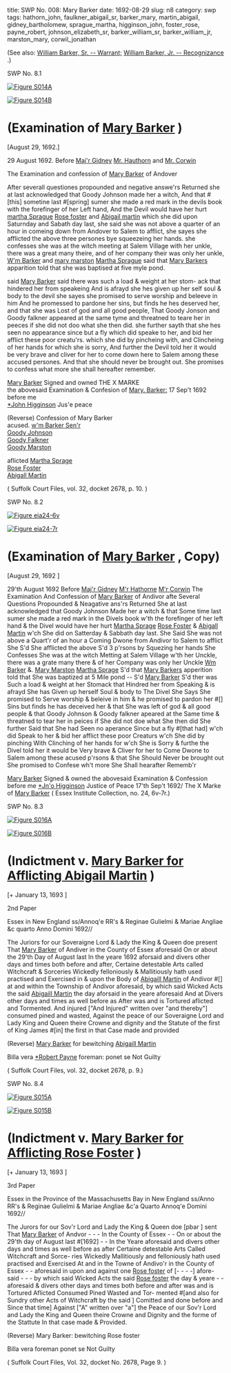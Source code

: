 title: SWP No. 008: Mary Barker
date: 1692-08-29
slug: n8
category: swp
tags: hathorn_john, faulkner_abigail_sr, barker_mary, martin_abigail, gidney_bartholomew, sprague_martha, higginson_john, foster_rose, payne_robert, johnson_elizabeth_sr, barker_william_sr, barker_william_jr, marston_mary, corwil_jonathan




(See also: [William Barker, Sr. -- Warrant;](/n9.html#n9.2) [William Barker, Jr. -- Recognizance](/n10.html) .)

<div markdown class="doc" id="n8.1">

<div class="doc_id">SWP No. 8.1</div>

<span markdown class="figure">[![Figure S014A](archives/Suffolk/small/S014A.jpg)](archives/Suffolk/large/S014A.jpg)</span>

<span markdown class="figure">[![Figure S014B](archives/Suffolk/small/S014B.jpg)](archives/Suffolk/large/S014B.jpg)</span>


# (Examination of [Mary Barker](/tag/barker_mary.html) )

[August 29, 1692.]

29 August 1692.  Before [Maj'r Gidney](/tag/gidney_bartholomew.html) [Mr. Hauthorn](/tag/hathorn_john.html) and [Mr. Corwin](/tag/corwil_jonathan.html)

The Examination and confession of [Mary Barker](/tag/barker_mary.html) of Andover

After severall questiones propounded and negative answe'rs Returned  she at last acknowledged that Goody Johnson made her a witch, And  that #[this] sometine last #[spring] sumer she made a red mark in the devils  book with the forefinger of her Left hand, And the Devil would have her hurt  [martha Sprague](/tag/sprague_martha.html) [Rose foster](/tag/foster_rose.html) and [Abigail martin](/tag/martin_abigail.html) which she did upon  Saturnday and Sabath day last, she said she was not above a quarter of  an hour in comeing down from Andover to Salem to afflict, she  sayes she afflicted the above three persones bye squeezeing her hands.  she confesses she was at the witch meeting at Salem Village with her  unkle, there was a great many theire, and of her company their was  only her unkle, [W'm Barker](/tag/barker_william_sr.html) and [mary marston](/tag/marston_mary.html) [Martha Sprague](/tag/sprague_martha.html) said  that [Mary Barkers](/tag/barker_mary.html) apparition told that she was baptised at five myle  pond.

said [Mary Barker](/tag/barker_mary.html) said there was such a load & weight at her stom-  ack that hindered her from speakeing And is afrayd she hes given up  her self soul & body to the devil she sayes she promised to serve  worship and beleeve in him And he promessed to pardone her sins,  but finds he hes deserved her, and that she was Lost of god and  all good people, That Goody Jonson and Goody falkner appeared  at the same tyme and threatned to teare her in peeces if she did  not doo what she then did. she further sayth that she hes seen no  appearance since but a fly which did speake to her, and bid her  afflict these poor creatu'rs. which she did by pincheing with, and  Clincheing of her hands for which she is sorry, And further the Devil   told her it would be very brave and cliver for her to come down  here to Salem among these accused persones. And that she should  never be brought out. She promises to confess what more she shall  hereafter remember.

[Mary Barker](/tag/barker_mary.html) Signed and owned         THE X  MARKE   
 the abovesaid Examination & Confesion                         of [Mary. Barker:](/tag/barker_mary.html)
17 Sep't 1692 before me  
[*John Higginson](/tag/higginson_john.html) Jus'e peace 
                                                                  

(Reverse) Confession of Mary Barker  
acused. 
[w'm Barker Sen'r](/tag/barker_william_sr.html)  
[Goody Johnson](/tag/johnson_elizabeth_sr.html)  
[Goody Falkner](/tag/faulkner_abigail_sr.html)  
[Goody Marston](/tag/marston_mary.html)   

aflicted 
[Martha Sprage](/tag/sprague_martha.html)  
[Rose Foster](/tag/foster_rose.html)  
[Abigall Martin](/tag/martin_abigail.html)  

( Suffolk Court Files, vol. 32, docket 2678, p. 10. )

</div>



<div markdown class="doc" id="n8.2">

<div class="doc_id">SWP No. 8.2</div>


<span markdown class="figure">[![Figure eia24-6v](archives/essex/eia/gifs/eia24-6v.gif)](archives/essex/eia/large/eia24-6v.jpg)</span>

<span markdown class="figure">[![Figure eia24-7r](archives/essex/eia/gifs/eia24-7r.gif)](archives/essex/eia/large/eia24-7r.jpg)</span>

# (Examination of [Mary Barker](/tag/barker_mary.html) , Copy)

[August 29, 1692 ]

 29'th August 1692  Before [Maj'r Gidney](/tag/gidney_bartholomew.html) [M'r Hathorne](/tag/hathorn_john.html) [M'r Corwin](/tag/corwil_jonathan.html)  The Examination And Confession of [Mary Barker](/tag/barker_mary.html) of Andivor   afte Several Questions Propounded & Neagative ans'rs  Returned She at last acknowledged that Goody Johnson Made her  a witch & that Some time last sumer she made a red mark in the  Divels book w'th the forefinger of her left hand & the Divel would  have her hurt [Martha Sprage](/tag/sprague_martha.html) [Rose Foster](/tag/foster_rose.html) & [Abigall Martin](/tag/martin_abigail.html) w'ch  She did on Satterday & Sabbath day last. She Said She was not above  a Quart'r of an hour a Coming Dwone from Andivor to Salem to  afflict She S'd She afflicted the above S'd 3 p'rsons by Squezing her  hands She Confesses She was at the witch Metting at Salem Village  w'th her Unckle, there was a grate many there & of her Company was  only her Unckle [Wm Barker](/tag/barker_william_sr.html) &. [Mary Marston](/tag/marston_mary.html) [Martha Sprage](/tag/sprague_martha.html) S'd  that [Mary Barkers](/tag/barker_mary.html) apperition told that She was baptized at 5 Mile  pond -- S'd [Mary Barker](/tag/barker_mary.html) S'd ther was Such a load & weight at her  Stomack that Hindred her from Speaking & is afrayd She has Given  up herself Soul & body to The Divel She Says She promised to Serve  worship & beleive in him & he promised to pardon her #[] Sins but finds  he has deceived her & that She was left of god & all good people  & that Goody Johnson & Goody falkner apeared at the Same time  & threatned to tear her in peices if She did not doe what She then did   She further Said that She had Seen no aperance Since but a fly #[that had]  w'ch did Speak to her & bid her afflict these poor Creaturs w'ch She did  by pinching With Clinching of her hands for w'ch She is Sorry  & furthe the Divel told her it would be Very brave & Cliver for her to  Come Dwone to Salem among these acused p'rsons & that She  Should Never be brought out She promised to Confese wh't more  She Shall hearafter Rememb'r

[Mary Barker](/tag/barker_mary.html) Signed & owned the abovesaid Examination & Confession  before me
[*Jn'o Higginson](/tag/higginson_john.html) Justice  of Peace  17'th Sep't  1692/ The X Marke  of  [Mary Barker](/tag/barker_mary.html) ( Essex Institute Collection, no. 24, 6v-7r.)

</div>



<div markdown class="doc" id="n8.3">

<div class="doc_id">SWP No. 8.3</div>


<span markdown class="figure">[![Figure S016A](archives/Suffolk/small/S016A.jpg)](archives/Suffolk/large/S016A.jpg)</span>

<span markdown class="figure">[![Figure S016B](archives/Suffolk/small/S016B.jpg)](archives/Suffolk/large/S016B.jpg)</span>

# (Indictment v. [Mary Barker for Afflicting Abigail Martin](/tag/barker_mary.html) )

[+ January 13, 1693 ]

2nd Paper 

Essex in New  England ss/Annoq'e RR's & Reginae Gulielmi & Mariae Angliae  &c quarto Anno Domini 1692//

The Juriors for our Soveraigne Lord & Lady the King & Queen  doe present That [Mary Barker](/tag/barker_mary.html) of Andiver in the County of Essex  aforesaid On or about the 29'th Day of August last In the yeare  1692 aforsaid and divers other days and times both before and after,  Certaine detestable Arts called Witchcraft & Sorceries Wickedly  felloniously & Mallitiously hath used practised and Exercised in & upon  the Body of [Abigaill Martin](/tag/martin_abigail.html) of Andivor #[] at and within the Township  of Andivor aforesaid, by which said Wicked Acts the said [Abigaill Martin](/tag/martin_abigail.html)  the day aforsaid in the yeare aforesaid And at Divers other days and  times as well before as After was and is Tortured aflicted and Tormented.  And injured ["And Injured" written over "and thereby"] consumed pined and  wasted, Against the peace of our Soveraigne Lord and Lady King and  Queen theire Crowne and dignity and the Statute of the first of  King James #[in] the first in that Case made and provided

(Reverse) [Mary Barker](/tag/barker_mary.html) for bewitching [Abigaill Martin](/tag/martin_abigail.html)

Billa vera  [*Robert Payne](/tag/payne_robert.html) foreman:  ponet se  Not Guilty

( Suffolk Court Files, vol. 32, docket 2678, p. 9.)


</div>



<div markdown class="doc" id="n8.4">

<div class="doc_id">SWP No. 8.4</div>


<span markdown class="figure">[![Figure S015A](archives/Suffolk/small/S015A.jpg)](archives/Suffolk/large/S015A.jpg)</span>

<span markdown class="figure">[![Figure S015B](archives/Suffolk/small/S015B.jpg)](archives/Suffolk/large/S015B.jpg)</span>

# (Indictment v. [Mary Barker for Afflicting Rose Foster](/tag/barker_mary.html) )

[+ January 13, 1693 ]

3rd Paper 

Essex in the Province  of the Massachusetts  Bay in New England  ss/Anno RR's & Reginae Gulielmi & Mariae Angliae &c'a Quarto Annoq'e  Domini 1692//

The Jurors for our Sov'r Lord and Lady the King & Queen doe  [pbar ] sent That [Mary Barker](/tag/barker_mary.html) of Andvor - - - In the County of Essex - -  On or about the 29'th day of August last #[1692] - -  In the Yeare aforesaid and divers other days and times as well  before as after Certaine detestable Arts Called Witchcraft and Sorce-  ries Wickedly Mallitiously and felloniously hath used practised and  Exercised At and in the Towne of Andivo'r in the County of Essex - -  aforesaid in upon and against one [Rose foster](/tag/foster_rose.html) of [- - - -] afore-  said - - - by which said Wicked Acts the said [Rose foster](/tag/foster_rose.html) the day  & yeare - - aforesaid & divers other days and times both before and  after was and is Tortured Aflicted Consumed Pined Wasted and Tor-  mented #[and also for Sundry other Acts of Witchcraft by the said ]  Comitted and done before and Since that time] Against ["A" written  over "a"] the Peace of our Sov'r Lord and Lady the King and  Queen theire Crowne and Dignity and the forme of the Stattute In  that case made & Provided.

(Reverse) Mary Barker: bewitching Rose foster 

Billa vera  foreman  ponet se  Not Guilty

( Suffolk Court Files, Vol. 32, docket No. 2678, Page 9. )


</div>

